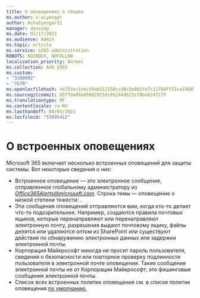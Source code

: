 ```yaml
---
title: О оповещениях о сборке
ms.author: v-aiyengar
author: AshaIyengar21
manager: dansimp
ms.date: 02/17/2021
ms.audience: Admin
ms.topic: article
ms.service: o365-administration
ROBOTS: NOINDEX, NOFOLLOW
localization_priority: Normal
ms.collection: Adm_O365
ms.custom:
- "3200002"
- "7670"
ms.openlocfilehash: 4e753ec1c6cf8a6512150ccd8c5e881fe7c11704ff21ca15685a505a8f106da2
ms.sourcegitcommit: b5f7da89a650d2915dc652449623c78be6247175
ms.translationtype: MT
ms.contentlocale: ru-RU
ms.lasthandoff: 08/05/2021
ms.locfileid: "53995412"
---
```

# <a name="about-built-in-alerts"></a>О встроенных оповещениях

Microsoft 365 включает несколько встроенных оповещений для защиты системы. Вот некоторые сведения о них:

- Встроенное оповещение — это электронное сообщение, отправленное глобальному администратору из *Office365Alerts@microsoft.com.* Строка темы — оповещение о низкой степени тяжести: <name of alert policy> .
- Эти сообщения оповещений отправляются вам, когда кто-то делает что-то подозрительное. Например, создаются правила почтовых ящиков, которые перенаправляют или перенаправляют электронную почту, разрешения выдают почтовому ящику, файлы делятся или удаляются оптом из SharePoint или существуют действия по обнаружению электронных данных или задержки электронной почты.
- Корпорация Майкрософт никогда не просит пароль пользователя, сведения о безопасности или повторное проверку подлинности пользователя в электронной почте оповещения. Такие сообщения электронной почты не от Корпорации Майкрософт; это фишинговые сообщения электронной почты.
- Список всех встроенных политик оповещения см. в списке политик оповещения [по умолчанию.](https://go.microsoft.com/fwlink/?linkid=2103170)